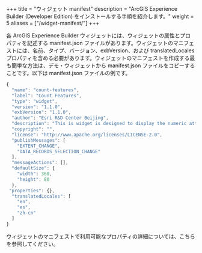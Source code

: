 +++
title = "ウィジェット manifest"
description = "ArcGIS Experience Builder (Developer Edition) をインストールする手順を紹介します。"
weight = 5
aliases = ["/widget-manifest/"]
+++

各 ArcGIS Experience Builder ウィジェットには、ウィジェットの属性とプロパティを記述する manifest.json ファイルがあります。ウィジェットのマニフェストには、名前、タイプ、バージョン、exbVersion、および translatedLocales プロパティを含める必要があります。ウィジェットのマニフェストを作成する最も簡単な方法は、デモ・ウィジェットから manifest.json ファイルをコピーすることです。以下は manifest.json ファイルの例です。

```JavaScript
{
  "name": "count-features",
  "label": "Count Features",
  "type": "widget",
  "version": "1.1.0",
  "exbVersion": "1.1.0",
  "author": "Esri R&D Center Beijing",
  "description": "This is widget is designed to display the numeric attributes of features.",
  "copyright": "",
  "license": "http://www.apache.org/licenses/LICENSE-2.0",
  "publishMessages": [
    "EXTENT_CHANGE",
    "DATA_RECORDS_SELECTION_CHANGE"
  ],
  "messageActions": [],
  "defaultSize": {
    "width": 360,
    "height": 80
  },
 "properties": {},
  "translatedLocales": [
    "en",
    "es",
    "zh-cn"
  ]
}
```

ウィジェットのマニフェストで利用可能なプロパティの詳細については、こちらを参照してください。